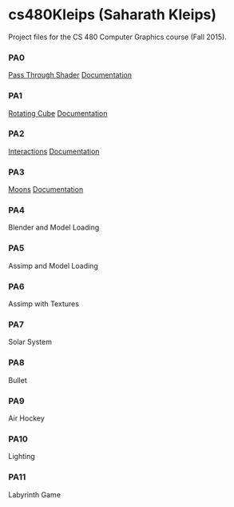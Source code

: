 # cs480Kleips (Saharath Kleips)
Project files for the CS 480 Computer Graphics course (Fall 2015).

### PA0
[Pass Through Shader](https://github.com/Zarol/cs480Kleips/tree/master/PA0)
[Documentation](PA0/README.md)

### PA1
[Rotating Cube](https://github.com/Zarol/cs480Kleips/tree/master/PA1)
[Documentation](PA1/README.md)

### PA2
[Interactions](https://github.com/Zarol/cs480Kleips/tree/master/PA2)
[Documentation](PA2/README.md)

### PA3
[Moons](https://github.com/Zarol/cs480Kleips/tree/master/PA3)
[Documentation](PA3/README.md)

### PA4
Blender and Model Loading

### PA5
Assimp and Model Loading

### PA6
Assimp with Textures

### PA7
Solar System

### PA8
Bullet

### PA9
Air Hockey

### PA10
Lighting

### PA11
Labyrinth Game